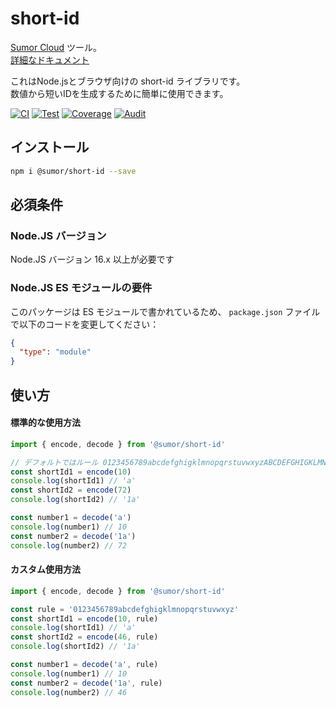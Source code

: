 # short-id

[Sumor Cloud](https://sumor.cloud) ツール。  
[詳細なドキュメント](https://sumor.cloud)

これはNode.jsとブラウザ向けの short-id ライブラリです。  
数値から短いIDを生成するために簡単に使用できます。

[![CI](https://github.com/sumor-cloud/short-id/actions/workflows/ci.yml/badge.svg)](https://github.com/sumor-cloud/short-id/actions/workflows/ci.yml)
[![Test](https://github.com/sumor-cloud/short-id/actions/workflows/ut.yml/badge.svg)](https://github.com/sumor-cloud/short-id/actions/workflows/ut.yml)
[![Coverage](https://github.com/sumor-cloud/short-id/actions/workflows/coverage.yml/badge.svg)](https://github.com/sumor-cloud/short-id/actions/workflows/coverage.yml)
[![Audit](https://github.com/sumor-cloud/short-id/actions/workflows/audit.yml/badge.svg)](https://github.com/sumor-cloud/short-id/actions/workflows/audit.yml)

## インストール

```bash
npm i @sumor/short-id --save
```

## 必須条件

### Node.JS バージョン

Node.JS バージョン 16.x 以上が必要です

### Node.JS ES モジュールの要件

このパッケージは ES モジュールで書かれているため、
`package.json` ファイルで以下のコードを変更してください：

```json
{
  "type": "module"
}
```

## 使い方

#### 標準的な使用方法

```js
import { encode, decode } from '@sumor/short-id'

// デフォルトではルール 0123456789abcdefghigklmnopqrstuvwxyzABCDEFGHIGKLMNOPQRSTUVWXYZ を使用
const shortId1 = encode(10)
console.log(shortId1) // 'a'
const shortId2 = encode(72)
console.log(shortId2) // '1a'

const number1 = decode('a')
console.log(number1) // 10
const number2 = decode('1a')
console.log(number2) // 72
```

#### カスタム使用方法

```js
import { encode, decode } from '@sumor/short-id'

const rule = '0123456789abcdefghigklmnopqrstuvwxyz'
const shortId1 = encode(10, rule)
console.log(shortId1) // 'a'
const shortId2 = encode(46, rule)
console.log(shortId2) // '1a'

const number1 = decode('a', rule)
console.log(number1) // 10
const number2 = decode('1a', rule)
console.log(number2) // 46
```
